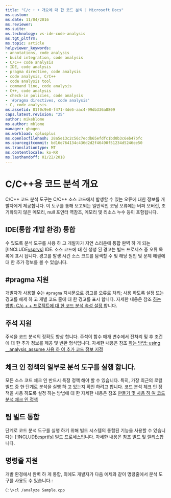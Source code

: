 ```yaml
---
title: "C/c + + 개요에 대 한 코드 분석 | Microsoft Docs"
ms.custom: 
ms.date: 11/04/2016
ms.reviewer: 
ms.suite: 
ms.technology: vs-ide-code-analysis
ms.tgt_pltfrm: 
ms.topic: article
helpviewer_keywords:
- annotations, code analysis
- build integration, code analysis
- C/C++ code analysis
- IDE, code analysis
- pragma directive, code analysis
- code analysis, C/C++
- code analysis tool
- command line, code analysis
- C++, code analysis
- check-in policies, code analysis
- '#pragma directives, code analysis'
- C, code analysis
ms.assetid: 81f0c9e8-f471-4de5-aac4-99db336a8809
caps.latest.revision: "25"
author: mikeblome
ms.author: mblome
manager: ghogen
ms.workload: cplusplus
ms.openlocfilehash: 28a5e13c2c56c7ecdb65efdfc1bd0b3c6eb47bfc
ms.sourcegitcommit: bd16e764134c436d2d2f46490f51234d5246ee50
ms.translationtype: MT
ms.contentlocale: ko-KR
ms.lasthandoff: 01/22/2018
---
```

# <a name="code-analysis-for-cc-overview"></a>C/C++용 코드 분석 개요
C/C++ 코드 분석 도구는 C/C++ 소스 코드에서 발생할 수 있는 오류에 대한 정보를 개발자에게 제공합니다. 이 도구를 통해 보고되는 일반적인 코딩 오류에는 버퍼 오버런, 초기화되지 않은 메모리, null 포인터 역참조, 메모리 및 리소스 누수 등이 포함됩니다.  
  
## <a name="ide-integrated-development-environment-integration"></a>IDE(통합 개발 환경) 통합  
 수 있도록 분석 도구를 사용 하 고 개발자가 자연 스러운에 통합 완벽 하 게 되는 [!INCLUDE[vsprvs](../code-quality/includes/vsprvs_md.md)] IDE. 소스 코드에 대 한 생성 된 경고는 빌드 프로세스 중 오류 목록에 표시 됩니다. 경고를 발생 시킨 소스 코드를 탐색할 수 및 해당 원인 및 문제 해결에 대 한 추가 정보를 볼 수 있습니다.  
  
## <a name="pragma-support"></a>#pragma 지원  
 개발자가 사용할 수는 `#pragma` 지시문으로 경고를 오류로 처리; 사용 하도록 설정 또는 경고를 해제 하 고 개별 코드 줄에 대 한 경고를 표시 합니다. 자세한 내용은 참조 [하는 방법: C/c + + 프로젝트에 대 한 코드 분석 속성 설정 ](how-to-set-code-analysis-properties-for-c-cpp-projects.md)합니다.  
  
## <a name="annotation-support"></a>주석 지원  
 주석을 코드 분석의 정확도 향상 합니다. 주석이 함수 매개 변수에서 전처리 및 후 조건에 대 한 추가 정보를 제공 및 반환 형식입니다. 자세한 내용은 참조 [하는 방법: using __analysis_assume 사용 하 여 추가 코드 정보 지정](../code-quality/how-to-specify-additional-code-information-by-using-analysis-assume.md)  
  
## <a name="run-analysis-tool-as-part-of-check-in-policy"></a>체크 인 정책의 일부로 분석 도구를 실행 합니다.  
 모든 소스 코드 체크 인 반드시 특정 정책 해야 할 수 있습니다. 특히, 가장 최근의 로컬 빌드 중 한 단계로 분석을 실행 하 고 있는지 확인 하려고 합니다. 코드 분석 체크 인 정책을 사용 하도록 설정 하는 방법에 대 한 자세한 내용은 참조 [만들기 및 사용 하 여 코드 분석 체크 인 정책](../code-quality/creating-and-using-code-analysis-check-in-policies.md)  
  
## <a name="team-build-integration"></a>팀 빌드 통합  
 단계로 코드 분석 도구를 실행 하기 위해 빌드 시스템의 통합된 기능을 사용할 수 있습니다는 [!INCLUDE[esprtfs](../code-quality/includes/esprtfs_md.md)] 빌드 프로세스입니다. 자세한 내용은 참조 [빌드 및 릴리스](/vsts/build-release/index)합니다.  
  
## <a name="command-line-support"></a>명령줄 지원  
 개발 환경에서 완벽 하 게 통합, 외에도 개발자가 다음 예제와 같이 명령줄에서 분석 도구를 사용도 수 있습니다.:  
  
 `C:\>cl /analyze Sample.cpp`
